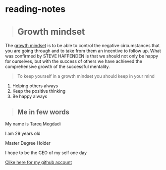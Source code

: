# reading-notes

> # Growth mindset

The [growth mindset](https://www.atlassian.com/blog/inside-atlassian/growth-mindset) is to be able to control the negative circumstances that you are going through and to take from them an incentive to follow up. What was confirmed by STEVE HAFFENDEN is that we should not only be happy for ourselves, but with the success of others we have achieved the comprehensive growth of the successful mentality.

> To keep yourself in a growth mindset you should keep in your mind

1. Helping others always 
2. Keep the positive thinking 
3. Be happy always 



> ## Me in few words

My name is Tareq Megdadi

I am 29 years old 

Master Degree Holder 

I hope to be the CEO of my self one day

[Clike here for my github account](https://github.com/tareqmeg)

